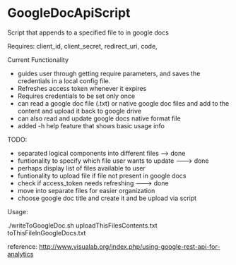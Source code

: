# GoogleDocApiScript
Script that appends to a specified file to in google docs

Requires: client_id, client_secret, redirect_uri, code,

  
Current Functionality
- guides user through getting require parameters, and saves
  the credentials in a local config file. 
- Refreshes access token whenever it expires
- Requires credentials to be set only once
- can read a google doc file (.txt)  or native google doc files
  and add to the content and upload it 
  back to google drive
- can also read and update google docs native format file
- added -h help feature that shows basic usage info

TODO:
- separated logical components into different files --> done
- funtionality to specify which file user wants to 
  update ---> done
 - perhaps display list of files available to user
- funtionality to upload file if file not present
  in google docs
- check if access_token needs refreshing ---> done
- move into separate files for easier organization
- choose google doc title and create it and be upload via script

Usage:

./writeToGoogleDoc.sh uploadThisFilesContents.txt toThisFileInGoogleDocs.txt 

reference:
http://www.visualab.org/index.php/using-google-rest-api-for-analytics
